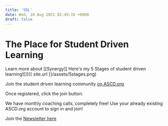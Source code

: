 ```yaml
---
title: 'SDL'
date: Wed, 18 Aug 2021 02:49:16 +0000
draft: false
---
```


The Place for Student Driven Learning
=====================================

Learn more about [[Synergy]]
Here's my 5 Stages of student driven learning![]({{ site.url }}/assets/5stages.png)


Join the student driven learning community [on ASCD.org](https://ascdcommunity.ascd.org/group/23-student-driven-learning)

Once registered, click the join button.

We have monthly coaching calls, completely free! Use your already existing ASCD.org account to sign in and join!

Join the [Newsletter here](https://studentdrivenlearning.net)